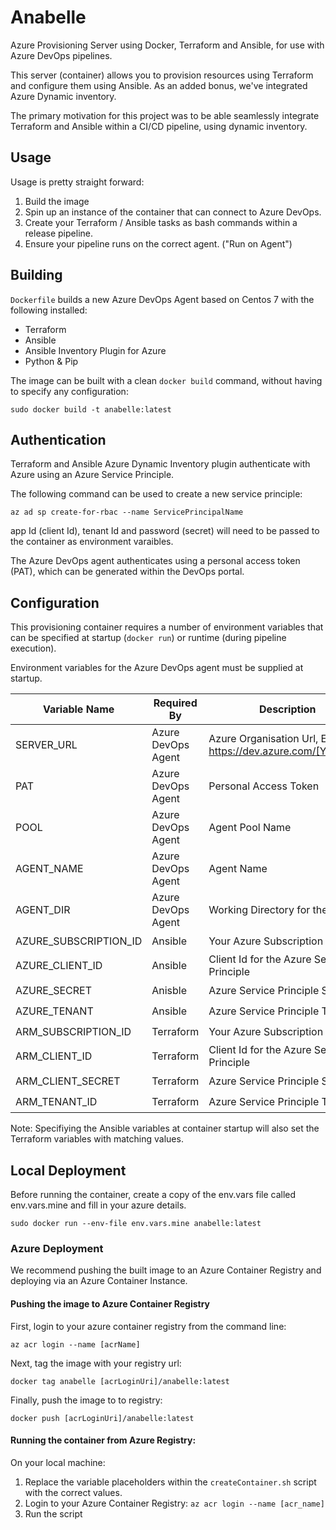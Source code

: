 # Anabelle
Azure Provisioning Server using Docker, Terraform and Ansible, for use with Azure DevOps pipelines.

This server (container) allows you to provision resources using Terraform and configure them using Ansible.
As an added bonus, we've integrated Azure Dynamic inventory.

The primary motivation for this project was to be able seamlessly integrate Terraform and Ansible within a CI/CD pipeline, using dynamic inventory.

## Usage

Usage is pretty straight forward:

 1. Build the image
 2. Spin up an instance of the container that can connect to Azure DevOps.
 3. Create your Terraform / Ansible tasks as bash commands within a release pipeline.
 4. Ensure your pipeline runs on the correct agent. ("Run on Agent")

## Building

`Dockerfile` builds a new Azure DevOps Agent based on Centos 7 with the following installed:

- Terraform
- Ansible
- Ansible Inventory Plugin for Azure
- Python & Pip

The image can be built with a clean `docker build` command, without having to specify any configuration:

`sudo docker build -t anabelle:latest`

## Authentication

Terraform and Ansible Azure Dynamic Inventory plugin authenticate with Azure using an Azure Service Principle.

The following command can be used to create a new service principle:

`az ad sp create-for-rbac --name ServicePrincipalName`

app Id (client Id), tenant Id and password (secret) will need to be passed to the container as environment varaibles.

The Azure DevOps agent authenticates using a personal access token (PAT), which can be generated within the DevOps portal.

## Configuration

This provisioning container requires a number of environment variables that can be specified at startup (`docker run`) or runtime (during pipeline execution).

Environment variables for the Azure DevOps agent must be supplied at startup.

| Variable Name  | Required By | Description  | Startup  | Runtime  |
|---|---|---|---|---|
| SERVER_URL  | Azure DevOps Agent  | Azure Organisation Url, E.G: https://dev.azure.com/[YourOrg]/  | :heavy_check_mark:  | :x:  |
| PAT  | Azure DevOps Agent  | Personal Access Token  | :heavy_check_mark:  | :x:   |
| POOL  | Azure DevOps Agent  | Agent Pool Name  | :heavy_check_mark:  | :x:  |
| AGENT_NAME  | Azure DevOps Agent  | Agent Name  | :heavy_check_mark:  | :x:  |
| AGENT_DIR  | Azure DevOps Agent  | Working Directory for the Agent   | :heavy_check_mark:  | :x:  |
| AZURE_SUBSCRIPTION_ID  | Ansible  | Your Azure Subscription Id  | :heavy_check_mark:  |:heavy_check_mark: |
| AZURE_CLIENT_ID  | Ansible  | Client Id for the Azure Service Principle   | :heavy_check_mark:  |:heavy_check_mark: |
| AZURE_SECRET  | Anisble  | Azure Service Principle Secret    | :heavy_check_mark:  |:heavy_check_mark: |
| AZURE_TENANT  | Ansible  | Azure Service Principle Tenant Id    | :heavy_check_mark:  |:heavy_check_mark: |
| ARM_SUBSCRIPTION_ID  | Terraform  | Your Azure Subscription Id   | :heavy_check_mark:  |:heavy_check_mark: |
| ARM_CLIENT_ID  | Terraform  | Client Id for the Azure Service Principle  | :heavy_check_mark:  |:heavy_check_mark: |
| ARM_CLIENT_SECRET  | Terraform  | Azure Service Principle Secret  | :heavy_check_mark:  |:heavy_check_mark: |
| ARM_TENANT_ID  | Terraform  | Azure Service Principle Tenant Id | :heavy_check_mark:  |:heavy_check_mark: |

Note: Specifiying the Ansible variables at container startup will also set the Terraform variables with matching values.

## Local Deployment

Before running the container, create a copy of the env.vars file called env.vars.mine and fill in your azure details.

`sudo docker run --env-file env.vars.mine anabelle:latest`

### Azure Deployment

We recommend pushing the built image to an Azure Container Registry and deploying via an Azure Container Instance.

#### Pushing the image to Azure Container Registry

First, login to your azure container registry from the command line:

`az acr login --name [acrName]`

Next, tag the image with your registry url:

`docker tag anabelle [acrLoginUri]/anabelle:latest`

Finally, push the image to to registry:

`docker push [acrLoginUri]/anabelle:latest`

#### Running the container from Azure Registry:

On your local machine:

1. Replace the variable placeholders within the `createContainer.sh` script with the correct values.
2. Login to your Azure Container Registry: `az acr login --name [acr_name]`
3. Run the script